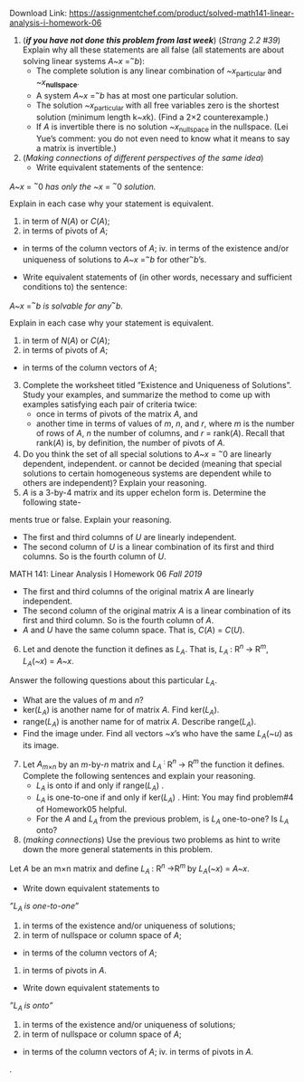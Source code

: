 Download Link: https://assignmentchef.com/product/solved-math141-linear-analysis-i-homework-06
<br>
<ol>

 <li>(<strong><em>if you have not done this problem from last week</em></strong>) (<em>Strang </em><em>2.2 #39</em>) Explain why all these statements are all false (all statements are about solving linear systems <em>A~x </em>=<em><sup>~</sup></em><em>b</em>):

  <ul>

   <li>The complete solution is any linear combination of <em>~x</em><sub>particular </sub>and <em>~x</em><strong><sub>nullspace</sub></strong>.</li>

   <li>A system <em>A~x </em>=<em><sup>~</sup></em><em>b </em>has at most one particular solution.</li>

   <li>The solution <em>~x</em><sub>particular </sub>with all free variables zero is the shortest solution (minimum length k<em>~x</em>k). (Find a 2×2 counterexample.)</li>

   <li>If <em>A </em>is invertible there is no solution <em>~x</em><sub>nullspace </sub>in the nullspace. (Lei Yue’s comment: you do not even need to know what it means to say a matrix is invertible.)</li>

  </ul></li>

 <li>(<em>Making connections of different perspectives of the same idea</em>)

  <ul>

   <li>Write equivalent statements of the sentence:</li>

  </ul></li>

</ol>

<em>A~x </em>= <em><sup>~</sup></em>0 <em>has only the </em><em>~x </em>= <em><sup>~</sup></em>0 <em>solution.</em>

Explain in each case why your statement is equivalent.

<ol>

 <li>in term of <em>N</em>(<em>A</em>) or <em>C</em>(<em>A</em>);</li>

 <li>in terms of pivots of <em>A</em>;</li>

</ol>

<ul>

 <li>in terms of the column vectors of <em>A</em>; iv. in terms of the existence and/or uniqueness of solutions to <em>A~x </em>=<em><sup>~</sup></em><em>b </em>for other<em><sup>~</sup></em><em>b</em>’s.</li>

</ul>

<ul>

 <li>Write equivalent statements of (in other words, necessary and sufficient conditions to) the sentence:</li>

</ul>

<em>A~x </em>=<em><sup>~</sup></em><em>b is solvable for any</em><em><sup>~</sup></em><em>b.</em>

Explain in each case why your statement is equivalent.

<ol>

 <li>in term of <em>N</em>(<em>A</em>) or <em>C</em>(<em>A</em>);</li>

 <li>in terms of pivots of <em>A</em>;</li>

</ol>

<ul>

 <li>in terms of the column vectors of <em>A</em>;</li>

</ul>

<ol start="3">

 <li>Complete the worksheet titled ”Existence and Uniqueness of Solutions”. Study your examples, and summarize the method to come up with examples satisfying each pair of criteria twice:

  <ul>

   <li>once in terms of pivots of the matrix <em>A</em>, and</li>

   <li>another time in terms of values of <em>m</em>, <em>n</em>, and <em>r</em>, where <em>m </em>is the number of rows of <em>A</em>, <em>n </em>the number of columns, and <em>r </em>= rank(<em>A</em>). Recall that rank(<em>A</em>) is, by definition, the number of pivots of <em>A</em>.</li>

  </ul></li>

 <li>Do you think the set of all special solutions to <em>A~x </em>= <em><sup>~</sup></em>0 are linearly dependent, independent. or cannot be decided (meaning that special solutions to certain homogeneous systems are dependent while to others are independent)? Explain your reasoning.</li>

 <li><em>A </em>is a 3-by-4 matrix and its upper echelon form is. Determine the following state-</li>

</ol>

ments true or false. Explain your reasoning.

<ul>

 <li>The first and third columns of <em>U </em>are linearly independent.</li>

 <li>The second column of <em>U </em>is a linear combination of its first and third columns. So is the fourth column of <em>U</em>.</li>

</ul>

MATH 141: Linear Analysis I                                              Homework 06                                                                               <em>Fall 2019</em>

<ul>

 <li>The first and third columns of the original matrix <em>A </em>are linearly independent.</li>

 <li>The second column of the original matrix <em>A </em>is a linear combination of its first and third column. So is the fourth column of <em>A</em>.</li>

 <li><em>A </em>and <em>U </em>have the same column space. That is, <em>C</em>(<em>A</em>) = <em>C</em>(<em>U</em>).</li>

</ul>

<ol start="6">

 <li>Let and denote the function it defines as <em>L<sub>A</sub></em>. That is, <em>L<sub>A </sub></em>: R<em><sup>n </sup></em>→ R<em><sup>m</sup></em>, <em>L<sub>A</sub></em>(<em>~x</em>) = <em>A~x</em>.</li>

</ol>

Answer the following questions about this particular <em>L<sub>A</sub></em>.

<ul>

 <li>What are the values of <em>m </em>and <em>n</em>?</li>

 <li>ker(<em>L<sub>A</sub></em>) is another name for of matrix <em>A</em>. Find ker(<em>L<sub>A</sub></em>).</li>

 <li>range(<em>L<sub>A</sub></em>) is another name for of matrix <em>A</em>. Describe range(<em>L<sub>A</sub></em>).</li>

 <li>Find the image under. Find all vectors <em>~x</em>’s who have the same <em>L<sub>A</sub></em>(<em>~u</em>) as its image.</li>

</ul>

<ol start="7">

 <li>Let <em>A<sub>m</sub></em><sub>×<em>n </em></sub>by an <em>m</em>-by-<em>n </em>matrix and <em>L<sub>A </sub></em><sup>: </sup>R<em><sup>n </sup></em>→ R<em><sup>m </sup></em>the function it defines. Complete the following sentences and explain your reasoning.

  <ul>

   <li><em>L<sub>A </sub></em>is onto if and only if range(<em>L<sub>A</sub></em>) .</li>

   <li><em>L<sub>A </sub></em>is one-to-one if and only if ker(<em>L<sub>A</sub></em>) . Hint: You may find problem#4 of Homework05 helpful.</li>

   <li>For the <em>A </em>and <em>L<sub>A </sub></em>from the previous problem, is <em>L<sub>A </sub></em>one-to-one? Is <em>L<sub>A </sub></em>onto?</li>

  </ul></li>

 <li>(<em>making connections</em>) Use the previous two problems as hint to write down the more general statements in this problem.</li>

</ol>

Let <em>A </em>be an m×n matrix and define <em>L<sub>A </sub></em>: R<em><sup>n </sup></em>→R<em><sup>m </sup></em>by <em>L<sub>A</sub></em>(<em>~x</em>) = <em>A~x</em>.

<ul>

 <li>Write down equivalent statements to</li>

</ul>

<em>”</em><em>L<sub>A </sub>is one-to-one”</em>

<ol>

 <li>in terms of the existence and/or uniqueness of solutions;</li>

 <li>in term of nullspace or column space of <em>A</em>;</li>

</ol>

<ul>

 <li>in terms of the column vectors of <em>A</em>;</li>

</ul>

<ol>

 <li>in terms of pivots in <em>A</em>.</li>

</ol>

<ul>

 <li>Write down equivalent statements to</li>

</ul>

<em>”</em><em>L<sub>A </sub>is onto”</em>

<ol>

 <li>in terms of the existence and/or uniqueness of solutions;</li>

 <li>in term of nullspace or column space of <em>A</em>;</li>

</ol>

<ul>

 <li>in terms of the column vectors of <em>A</em>; iv. in terms of pivots in <em>A</em>.</li>

</ul>

.